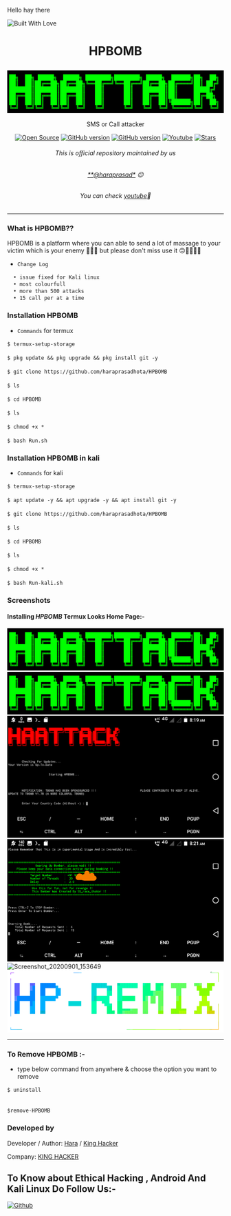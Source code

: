 Hello hay there
<p al ign="center"><a><img title="Built With Love" src="https://forthebadge.com/images/badges/built-for-android.svg"> </a>

# <p align="center">HPBOMB
<p align="center">
  <img src="https://github.com/haraprasadhota/ph/blob/master/HPBOMB1.png">
</p>
<p align="center">SMS or Call attacker
<p align="center">
<a href="https://github.com/haraprasadhota"><img title="Open Source" src="https://img.shields.io/badge/Open%20Source-%E2%99%A5-red" ></a>
 <a href="https://github.com/haraprasadhota"><img title="GitHub version" src="https://d25lcipzij17d.cloudfront.net/badge.svg?id=gh&type=6&v=1.0.0&x2=0" ></a>
<a href="https://github.com/haraprasadhota"><img title="GitHub version" src="https://img.shields.io/github/license/haraprasadhota/HPBOMB?color=Brightgree" ></a>
 <a href="https://youtube.com/King hacker"><img alt="Youtube" src="https://img.shields.io/badge/Youtube-KING HACKER-green"/></a>
 <a href="https://github.com/haraprasadhota"><img title="Stars" src="https://img.shields.io/github/stars/haraprasadhota/HPBOMB?style=social" ></a>
</p>

###### <p align="center">*This is official repository maintained by us*
###### <p align="center"> *[**@haraprasad*](https://www.instagram.com/haraprasad/) 😊*
###### <p align="center"> *You can check [youtube](https://www.youtube.com/channel/UCQLD2PaQjy2iL8EgJnVFn9A)💝*
---
### What is HPBOMB??
HPBOMB is a platform where you can able to send a lot of massage to your victim which is your enemy 🤣🤣🤣 but please don't miss use it 🙃🙏🙏🙏🙏

* `Change Log` 
```
  • issue fixed for Kali linux
  • most colourfull
  • more than 500 attacks
  • 15 call per at a time
 ```
 ### Installation HPBOMB
  
* `Commands` for termux
```
$ termux-setup-storage
  
$ pkg update && pkg upgrade && pkg install git -y

$ git clone https://github.com/haraprasadhota/HPBOMB

$ ls

$ cd HPBOMB

$ ls

$ chmod +x *

$ bash Run.sh 
```

 ### Installation HPBOMB in kali
  
* `Commands` for kali
```
$ termux-setup-storage
  
$ apt update -y && apt upgrade -y && apt install git -y

$ git clone https://github.com/haraprasadhota/HPBOMB

$ ls

$ cd HPBOMB

$ ls

$ chmod +x *

$ bash Run-kali.sh
```

### Screenshots

#### Installing _HPBOMB_ Termux Looks Home Page:-

![Screenshot_1](https://github.com/haraprasadhota/ph/blob/master/HPBOMB1.png)
![Screenshot_20200901_151852](https://github.com/haraprasadhota/ph/blob/master/HPBOMB1.png)
![Screenshot_20200901_152348](https://github.com/haraprasadhota/ph/blob/master/HPBOMB2.png)
![Screenshot_20200901_152938](https://github.com/haraprasadhota/ph/blob/master/HPBOMB3.png)
![Screenshot_20200901_153649](https://github.com/haraprasadhota/ph/bolb/master/HPBOMB4.png)
![Screenshot_20200914_154729](https://github.com/haraprasadhota/ph/blob/master/Screenshot-removebg-preview.png)

***

### To Remove HPBOMB :- 

* type below command from anywhere & choose the option you want to remove
```
$ uninstall


$remove-HPBOMB
```
### Developed by

Developer / Author: [Hara]() / [King Hacker](https://github.com/haraprasadhota/)

Company: [KING HACKER](https://www.youtube.com/channel/UCQLD2PaQjy2iL8EgJnVFn9A)

## To Know about Ethical Hacking , Android And Kali Linux Do Follow Us:-

[![Github](https://github.frapsoft.com/social/github.png)](https://github.com/haraprasadhota/)

